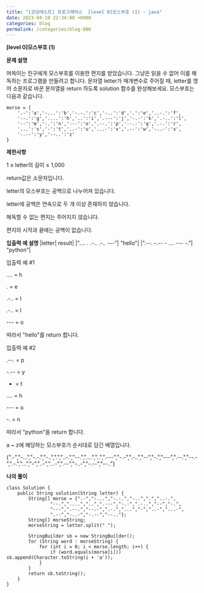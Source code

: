 ```yaml
---
title: "[코딩테스트] 프로그래머스  [level 0]모스부호 (1) - java"
date: 2023-04-10 22:34:00 +0900
categories: blog
permalink: /categories/blog-086
---
```



**[level 0]모스부호 (1)**



**문제 설명**

머쓱이는 친구에게 모스부호를 이용한 편지를 받았습니다. 그냥은 읽을 수 없어 이를 해독하는 프로그램을 만들려고 합니다. 문자열 letter가 매개변수로 주어질 때, letter를 영어 소문자로 바꾼 문자열을 return 하도록 solution 함수를 완성해보세요.
모스부호는 다음과 같습니다.

```
morse = { 
    '.-':'a','-...':'b','-.-.':'c','-..':'d','.':'e','..-.':'f',
    '--.':'g','....':'h','..':'i','.---':'j','-.-':'k','.-..':'l',
    '--':'m','-.':'n','---':'o','.--.':'p','--.-':'q','.-.':'r',
    '...':'s','-':'t','..-':'u','...-':'v','.--':'w','-..-':'x',
    '-.--':'y','--..':'z'
}
```


**제한사항**

1 ≤ letter의 길이 ≤ 1,000

return값은 소문자입니다.

letter의 모스부호는 공백으로 나누어져 있습니다.

letter에 공백은 연속으로 두 개 이상 존재하지 않습니다.

해독할 수 없는 편지는 주어지지 않습니다.

편지의 시작과 끝에는 공백이 없습니다.


**입출력 예 설명**
|letter|	result|
|".... . .-.. .-.. ---"|	"hello"|
|".--. -.-- - .... --- -."|	"python"|

입출력 예 #1

.... = h


. = e

.-.. = l

.-.. = l

--- = o

따라서 "hello"를 return 합니다.

입출력 예 #2



.--. = p

-.-- = y

- = t

.... = h

--- = o

-. = n

따라서 "python"을 return 합니다.


a ~ z에 해당하는 모스부호가 순서대로 담긴 배열입니다.

{".-","-...","-.-.","-..",".","..-.","--.","....","..",".---","-.-",".-..","--","-.","---",".--.","--.-",".-.","...","-","..-","...-",".--","-..-","-.--","--.."}


**나의 풀이**

```
class Solution {
    public String solution(String letter) {
        String[] morse = {".-","-...","-.-.","-..",".","..-.",
                "--.","....","..",".---","-.-",".-..","--","-.",
                "---",".--.","--.-",".-.","...","-","..-","...-",
                ".--","-..-","-.--","--.."};
        String[] morseString;
        morseString = letter.split(" ");

        StringBuilder sb = new StringBuilder();
        for (String word : morseString) {
            for (int i = 0; i < morse.length; i++) {
                if (word.equals(morse[i])) sb.append(Character.toString(i + 'a'));
            }
        }
        return sb.toString();
    }
}

```


